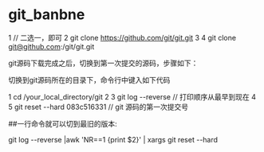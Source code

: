 # git_banbne

1 // 二选一，即可
2 git clone https://github.com/git/git.git
3 
4 git clone git@github.com:/git/git.git
 

 

 

 

git源码下载完成之后，切换到第一次提交的源码，步骤如下：

切换到git源码所在的目录下，命令行中键入如下代码

1 cd /your_local_directory/git
2 
3 git log --reverse    // 打印顺序从最早到现在
4  
5 git reset --hard 083c516331   //  git 源码的第一次提交号


##一行命令就可以切到最旧的版本:


 git log --reverse |awk 'NR==1 {print $2}' |  xargs   git reset --hard

